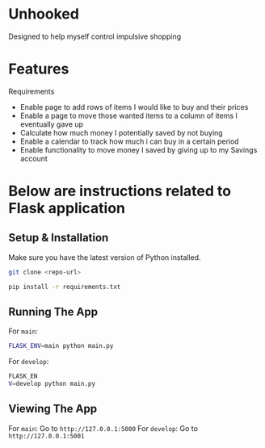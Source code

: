 # Unhooked

Designed to help myself control impulsive shopping

# Features

Requirements
- Enable page to add rows of items I would like to buy and their prices
- Enable a page to move those wanted items to a column of items I eventually gave up
- Calculate how much money I potentially saved by not buying
- Enable a calendar to track how much i can buy in a certain period
- Enable functionality to move money I saved by giving up to my Savings account


# Below are instructions related to Flask application

## Setup & Installation

Make sure you have the latest version of Python installed.

```bash
git clone <repo-url>
```

```bash
pip install -r requirements.txt
```

## Running The App

For `main`:
```bash
FLASK_ENV=main python main.py
```
For `develop`:
```bash
FLASK_EN
V=develop python main.py
```
## Viewing The App

For `main`: Go to `http://127.0.0.1:5000`
For `develop`: Go to `http://127.0.0.1:5001`
